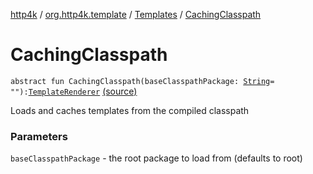 [http4k](../../index.md) / [org.http4k.template](../index.md) / [Templates](index.md) / [CachingClasspath](./-caching-classpath.md)

# CachingClasspath

`abstract fun CachingClasspath(baseClasspathPackage: `[`String`](https://kotlinlang.org/api/latest/jvm/stdlib/kotlin/-string/index.html)` = ""): `[`TemplateRenderer`](../-template-renderer.md) [(source)](https://github.com/http4k/http4k/blob/master/http4k-core/src/main/kotlin/org/http4k/template/Templates.kt#L23)

Loads and caches templates from the compiled classpath

### Parameters

`baseClasspathPackage` - the root package to load from (defaults to root)
